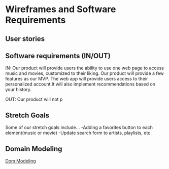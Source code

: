 # Wireframes and Software Requirements

## User stories

## Software requirements (IN/OUT)

IN:
Our product will provide users the ability to use one web page to access music and movies, customized to their liking. Our product will provide a few features as our MVP. The web app will provide users access to their personalized account.It will also implement recommendations based on your history.

OUT:
Our product will not p

## Stretch Goals

Some of our stretch goals include...
-Adding a favorites button to each element(music or movie)
-Update search form to artists, playlists, etc.

## Domain Modeling

[Dom Modeling](images/)